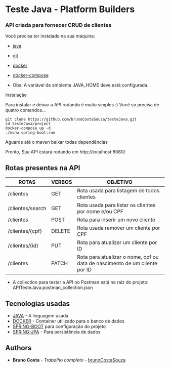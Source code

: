 # Teste Java - Platform Builders

### API criada para fornecer CRUD de clientes

Você precisa ter instalado na sua máquina:
- [java](https://www.java.com/pt_BR/download/)
- [git](https://git-scm.com/book/pt-br/v2/Come%C3%A7ando-Instalando-o-Git)
- [docker](https://hub.docker.com/)
- [docker-compose](https://docs.docker.com/compose/install/)

- Obs: A variável de ambiente JAVA_HOME deve está configurada. 

Instalação

Para instalar e deixar a API rodando é muito simples :) Você so precisa de quatro comandos...

```
git clone https://github.com/brunoCostaSouza/testeJava.git
cd testeJava/project
docker-compose up -d
./mvnw spring-boot:run
```

Aguarde até o maven baixar todas dependências

Pronto, Sua API estará rodando em http://localhost:8080/

## Rotas presentes na API

| ROTAS                   | VERBOS | OBJETIVO                                                                   |
|-------------------------|--------|----------------------------------------------------------------------------|
| /clientes               | GET    | Rota usada para listagem de todos clientes                                 |
| /clientes/search        | GET    | Rota usada para listar os clientes por nome e/ou CPF                       |
| /clientes               | POST   | Rota para inserir um novo cliente                                          |
| /clientes/{cpf}         | DELETE | Rota usada remover um cliente por CPF                                      |
| /clientes/{id}          | PUT    | Rota para atualizar um cliente por ID                                      |
| /clientes               | PATCH  | Rota para atualizar o nome, cpf ou data de nascimento de um cliente por ID |

- A collection para testar a API no Postman está na raiz do projeto: APITesteJava.postman_collection.json

## Tecnologias usadas

* [JAVA](https://www.java.com/pt_BR/) - A linguagem usada
* [DOCKER](https://hub.docker.com/) - Container utilizado para o banco de dados
* [SPRING-BOOT](https://start.spring.io/) para configuração do projeto
* [SPRING-JPA](https://spring.io/projects/spring-data-jpa) - Para persistência de dados


## Authors

* **Bruno Costa** - *Trabalho completo* - [brunoCostaSouza](https://github.com/brunoCostaSouza)
